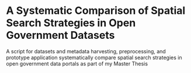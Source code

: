 # A Systematic Comparison of Spatial Search Strategies in Open Government Datasets
A script for datasets and metadata harvesting, preprocessing, and prototype application systematically compare spatial search strategies in open government data portals as part of my Master Thesis

